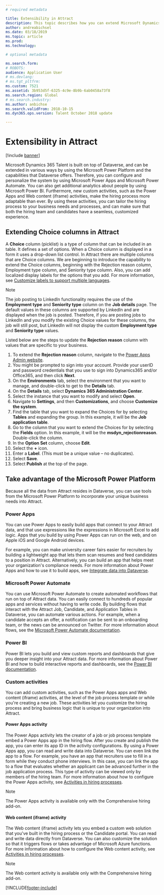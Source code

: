 ```yaml
---
# required metadata

title: Extensibility in Attract
description: This topic describes how you can extend Microsoft Dynamics 365 Talent - Attract by using the Microsoft Power platform.
author: andreabichsel
ms.date: 03/18/2019
ms.topic: article
ms.prod: 
ms.technology: 

# optional metadata

ms.search.form: 
# ROBOTS: 
audience: Application User
# ms.devlang: 
# ms.tgt_pltfrm: 
ms.custom: 7521
ms.assetid: 3b953d5f-6325-4c9e-8b9b-6ab0458a73f8
ms.search.region: Global
# ms.search.industry: 
ms.author: anbichse
ms.search.validFrom: 2018-10-15
ms.dyn365.ops.version: Talent October 2018 update

---
```


# Extensibility in Attract

[!include [banner](includes/banner.md)]



Microsoft Dynamics 365 Talent is built on top of Dataverse, and can be extended in various ways by using the Microsoft Power Platform and the capabilities that Dataverse offers. Therefore, you can configure and personalize the system by using Microsoft Power Apps and Microsoft Power Automate. You can also get additional analytics about people by using Microsoft Power BI. Furthermore, new custom activities, such as the Power Apps and Web content (iframe) activities, make the hiring process more adaptable than ever. By using these activities, you can tailor the hiring process to your business needs and processes, and can make sure that both the hiring team and candidates have a seamless, customized experience.

## Extending Choice columns in Attract

A **Choice** column (picklist) is a type of column that can be included in an table. It defines a set of options. When a Choice column is displayed in a form it uses a drop-down list control.  In Attract there are multiple columns that are Choice columns.  We are beginning to introduce the capability to extend the Choice columns, beginning with the Rejection reason column, Employment type column, and Seniority type column.   Also, you can add localized display labels for the options that you add. For more information, see [Customize labels to support multiple languages](/powerapps/developer/common-data-service/customize-labels-support-multiple-languages).

> [!NOTE]
> The job posting to LinkedIn functionality requires the use of the **Employment type** and **Seniority type** column on the **Job details** page. The default values in these columns are supported by LinkedIn and are displayed when the job is posted. Therefore, if you are posting jobs to LinkedIn and you modify the existing Choice values for these columns, the job will still post, but LinkedIn will not display the custom **Employment type** and **Seniority type** values.  

Listed below are the steps to update the **Rejection reason** column with values that are specific to your business.  

1. To extend the **Rejection reason** column, navigate to the [Power Apps Admin website](https://admin.powerapps.com).
2. You might be prompted to sign into your account. Provide your userID and password credentials that you use to sign into Dynamics365 and/or Office365, and then click **Next**.
3. On the **Environments** tab, select the environment that you want to manage, and double-click to get to the **Details** tab.
4. On the **Details** tab, select **Dynamics 365 Administration Center**.
5. Select the instance that you want to modify and select **Open**.
6. Navigate to **Settings**, and then **Customizations**, and choose **Customize the system**.
7. Find the table that you want to expand the Choices for by selecting **Tables** and expanding the group. In this example, it will be the **Job application table**.
8. Go to the column that you want to extend the Choices for by selecting the **Fields** option. In this example, it will be the **msdyn_rejectionreason**. Double-click the column.
9. In the **Option Set** column, choose **Edit**.
10. Select the **+** icon.
11. Enter a **Label**.  (This must be a unique value – no duplicates).
12. Select **Save**.
13. Select **Publish** at the top of the page.

## Take advantage of the Microsoft Power Platform 

Because all the data from Attract resides in Dataverse, you can use tools from the Microsoft Power Platform to incorporate your unique business needs into Attract.

### Power Apps

You can use Power Apps to easily build apps that connect to your Attract data, and that use expressions like the expressions in Microsoft Excel to add logic. Apps that you build by using Power Apps can run on the web, and on Apple iOS and Google Android devices.

For example, you can make university career fairs easier for recruiters by building a lightweight app that lets them scan resumes and feed candidates to a position in Attract. Alternatively, you can build an app that helps meet your organization's compliance needs. For more information about Power Apps and how to use it to build apps, see [Integrate data into Dataverse](/powerapps).

### Microsoft Power Automate 

You can use Microsoft Power Automate to create automated workflows that run on top of Attract data. You can easily connect to hundreds of popular apps and services without having to write code. By building flows that interact with the Attract Job, Candidate, and Application Tables in Dataverse, you can automate various actions. For example, when a candidate accepts an offer, a notification can be sent to an onboarding team, or the news can be announced on Twitter. For more information about flows, see the [Microsoft Power Automate documentation](/flow/).

### Power BI

Power BI lets you build and view custom reports and dashboards that give you deeper insight into your Attract data. For more information about Power BI and how to build interactive reports and dashboards, see the [Power BI documentation](/power-bi/).

### Custom activities 

You can add custom activities, such as the Power Apps apps and Web content (iframe) activities, at the level of the job process template or while you're creating a new job. These activities let you customize the hiring process and bring business logic that is unique to your organization into Attract.

#### Power Apps activity 

The Power Apps activity lets the creator of a job or job process template embed a Power Apps app in the hiring flow. After you create and publish the app, you can enter its app ID in the activity configurations. By using a Power Apps app, you can read and write data into Dataverse. You can even link the app to a flow. For example, you have an app that recruiters use to fill in a form while they conduct phone interviews. In this case, you can link the app to a flow that evaluates whether an applicant can be advanced further in the job application process. This type of activity can be viewed only by members of the hiring team. For more information about how to configure the Power Apps activity, see [Activities in hiring processes](./activities-attract.md).

> [!NOTE]
> The Power Apps activity is available only with the Comprehensive hiring add-on.

#### Web content (iframe) activity

The Web content (iframe) activity lets you embed a custom web solution that you've built in the hiring process or the Candidate portal. You can read and write data directly from Dataverse. You can also customize the solution so that it triggers flows or takes advantage of Microsoft Azure functions. For more information about how to configure the Web content activity, see [Activities in hiring processes](./activities-attract.md).

> [!NOTE]
> The Web content activity is available only with the Comprehensive hiring add-on.


[!INCLUDE[footer-include](../includes/footer-banner.md)]